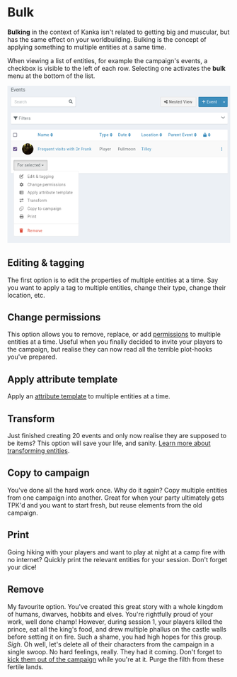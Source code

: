 # Bulk

**Bulking** in the context of Kanka isn't related to getting big and muscular, but has the same effect on your worldbuilding. Bulking is the concept of applying something to multiple entities at a same time.

When viewing a list of entities, for example the campaign's events, a checkbox is visible to the left of each row. Selecting one activates the **bulk** menu at the bottom of the list.

![Bulk menu in lists](img/bulk-menu.png)

## Editing & tagging

The first option is to edit the properties of multiple entities at a time. Say you want to apply a tag to multiple entities, change their type, change their location, etc.

## Change permissions

This option allows you to remove, replace, or add [permissions](/features/permissions) to multiple entities at a time. Useful when you finally decided to invite your players to the campaign, but realise they can now read all the terrible plot-hooks you've prepared.

## Apply attribute template

Apply an [attribute template](/entities/attribute-templates) to multiple entities at a time.

## Transform

Just finished creating 20 events and only now realise they are supposed to be items? This option will save your life, and sanity. [Learn more about transforming entities](/guides/transform).

## Copy to campaign

You've done all the hard work once. Why do it again? Copy multiple entities from one campaign into another. Great for when your party ultimately gets TPK'd and you want to start fresh, but reuse elements from the old campaign.

## Print

Going hiking with your players and want to play at night at a camp fire with no internet? Quickly print the relevant entities for your session. Don't forget your dice!

## Remove

My favourite option. You've created this great story with a whole kingdom of humans, dwarves, hobbits and elves. You're rightfully proud of your work, well done champ! However, during session 1, your players killed the prince, eat all the king's food, and drew multiple phallus on the castle walls before setting it on fire. Such a shame, you had high hopes for this group. _Sigh_. Oh well, let's delete all of their characters from the campaign in a single swoop. No hard feelings, really. They had it coming. Don't forget to [kick them out of the campaign](/features/campaigns/members) while you're at it. Purge the filth from these fertile lands.